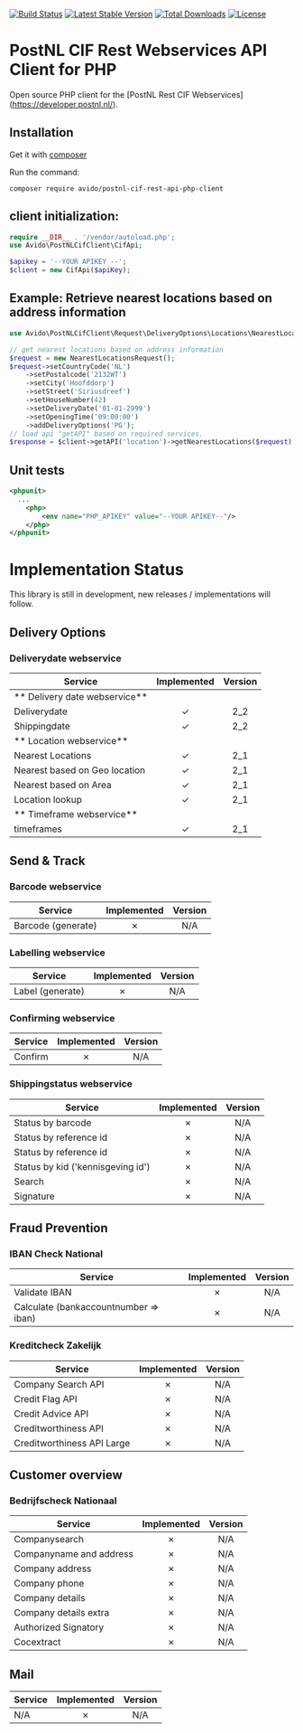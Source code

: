 
[![Build Status](https://travis-ci.com/avido/postnl-cif-rest-api-php-client.svg?branch=master)](https://travis-ci.com/avido/postnl-cif-rest-api-php-client)
[![Latest Stable Version](https://poser.pugx.org/avido/postnl-cif-rest-api-php-client/v/stable)](https://packagist.org/packages/avido/postnl-cif-rest-api-php-client)
[![Total Downloads](https://poser.pugx.org/avido/postnl-cif-rest-api-php-client/downloads)](https://packagist.org/packages/avido/postnl-cif-rest-api-php-client)
[![License](https://poser.pugx.org/avido/postnl-cif-rest-api-php-client/license)](https://packagist.org/packages/avido/postnl-cif-rest-api-php-client)


# PostNL CIF Rest Webservices API Client for PHP

Open source PHP client for the [PostNL Rest CIF Webservices] (https://developer.postnl.nl/).

## Installation
Get it with [composer](https://getcomposer.org)

Run the command:
```
composer require avido/postnl-cif-rest-api-php-client
```
## client initialization: 

```php
require __DIR__ . '/vendor/autoload.php';
use Avido\PostNLCifClient\CifApi;

$apikey = '--YOUR APIKEY --';
$client = new CifApi($apiKey);
```

## Example: Retrieve nearest locations based on address information
```php
use Avido\PostNLCifClient\Request\DeliveryOptions\Locations\NearestLocationsRequest;

// get nearest locations based on address information
$request = new NearestLocationsRequest();
$request->setCountryCode('NL')
    ->setPostalcode('2132WT')
    ->setCity('Hoofddorp')
    ->setStreet('Siriusdreef')
    ->setHouseNumber(42)
    ->setDeliveryDate('01-01-2999')
    ->setOpeningTime('09:00:00')
    ->addDeliveryOptions('PG');
// load api "getAPI" based on required services.
$response = $client->getAPI('location')->getNearestLocations($request);
```

## Unit tests
```xml
<phpunit>
  ...
    <php>
        <env name="PHP_APIKEY" value="--YOUR APIKEY--"/>
    </php>
</phpunit>
```

# Implementation Status

This library is still in development, new releases / implementations will follow.

## Delivery Options

### Deliverydate webservice
| Service                                            | Implemented | Version |
|-----------------------------------------------|:-----------:|:-------:|
|** Delivery date webservice**                      |             |         |
| Deliverydate                                     |      ✓      |   2_2   |
| Shippingdate                                     |      ✓      |   2_2   |
|** Location webservice**                       |             |         |
| Nearest Locations                              |      ✓      |   2_1   |
| Nearest based on Geo location             |      ✓      |   2_1   |
| Nearest based on Area                         |      ✓      |   2_1   |
| Location lookup                                   |      ✓      |   2_1   |
|** Timeframe webservice**                      |             |         |
| timeframes                                     |      ✓      |   2_1   |


## Send & Track

### Barcode webservice
| Service                                            | Implemented | Version |
|-----------------------------------------------|:-----------:|:-------:|
| Barcode (generate)                                     |      ✗      |   N/A   |

### Labelling webservice
| Service                                            | Implemented | Version |
|-----------------------------------------------|:-----------:|:-------:|
| Label (generate)                                     |      ✗      |   N/A   |

### Confirming webservice
| Service                                            | Implemented | Version |
|-----------------------------------------------|:-----------:|:-------:|
| Confirm                                     |      ✗      |   N/A   |

### Shippingstatus webservice
| Service                                            | Implemented | Version |
|-----------------------------------------------|:-----------:|:-------:|
| Status by barcode                                     |      ✗      |   N/A   |
| Status by reference id                                |      ✗      |   N/A   |
| Status by reference id                                |      ✗      |   N/A   |
| Status by kid ('kennisgeving id')                   |      ✗      |   N/A   |
| Search                                                    |      ✗      |   N/A   |
| Signature                                                 |      ✗      |   N/A   |

## Fraud Prevention

### IBAN Check National
| Service                                            | Implemented | Version |
|-----------------------------------------------|:-----------:|:-------:|
| Validate IBAN                                     |      ✗      |   N/A   |
| Calculate (bankaccountnumber => iban) |      ✗      |   N/A   |


### Kreditcheck Zakelijk
| Service                                            | Implemented | Version |
|-----------------------------------------------|:-----------:|:-------:|
| Company Search API                            |      ✗      |   N/A   |
| Credit Flag API                                    |      ✗      |   N/A   |
| Credit Advice API                                 |      ✗      |   N/A   |
| Creditworthiness API                              |      ✗      |   N/A   |
| Creditworthiness API Large                    |      ✗      |   N/A   |


## Customer overview

### Bedrijfscheck Nationaal
| Service                                            | Implemented | Version |
|-----------------------------------------------|:-----------:|:-------:|
| Companysearch                                 |      ✗      |   N/A   |
| Companyname and address               |      ✗      |   N/A   |
| Company address                               |      ✗      |   N/A   |
| Company phone                                 |      ✗      |   N/A   |
| Company details                               |      ✗      |   N/A   |
| Company details extra                         |      ✗      |   N/A   |
| Authorized Signatory                          |      ✗      |   N/A   |
| Cocextract                                        |      ✗      |   N/A   |


## Mail
| Service                                            | Implemented | Version |
|-----------------------------------------------|:-----------:|:-------:|
| N/A                                                   |      ✗      |   N/A   |
